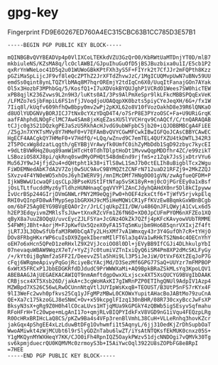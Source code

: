 # gpg-key
Fingerprint FD9E60267ED760A4EC315CBC63B1CC785D3E57B1

    -----BEGIN PGP PUBLIC KEY BLOCK-----
    
    mQINBGBvQVYBEADVp4p0VlIXCoLTEKkdVZU3GzQrO0/KbRWtUaMTDnjYT0D/mlB7
    mkbiuleNS/KZsMA8q/lcOclAWBI/GJpuIhuGuOfD5jBSJBuzbixa0u1I/E5cb1P2
    qxRrYnWNeLoc41D5q2u01WUWoGBkKPtFXh3yS5F+FIYrk2t7CfJJr2mFQPth8Kzz
    pGZiMaSpLijcJF9vf8leQcZPThZ2JrXFTdZhvwJzC/1MgICUQMvpUwN7uBNv59UU
    emdSs0qint8ynLTQZYlbMAq8M7hqrOREmjY2tdIqCn6X0/UuqItFanajGOn7AYak
    Ol5x3HozbF3MPhbGq/5/KosfQ1+I7uXDVokBYQUJghP1VCRdO1Wees7SW0hicTEW
    xPB8qjlK236Zvws9L2n9H3/luKts0AI/3Ps9AlPmXeSpr9lkLFkcMBBSPQqExVeK
    /LFMZo7eSjbFmpiL6FS1nfjJVoqdjoUOAQqpXK0bzts5piyCYeJeqXH/6G+/fx1W
    7Iiq8l/kUqfv609hfhQwBbpy0mv2wPj2pKXL62o8V10fVozOakhD8e39R6lQNKaO
    d8UOlYUDGNVyBORJICJ7tNx0cYXzYDqD4T4/o7SrP8E3PYzoOSC+Fa+U9URiGrqK
    aafFAhphdLNOgFclMC7Aw4SAm8jxKqEZasXU5lYVCHrqv9CnAQCf/C/tnQARAQAB
    tCJjc0g3S21DQzkgPEJaSzU5RkhAcHJvdG9ubWFpbC5jb20+iQJOBBMBCgA4FiEE
    /Z5gJn7XYKTsMVy8Y7HMeF0+V7EFAmBvQVYCGwMFCwkIBwIGFQoJCAsCBBYCAwEC
    HgECF4AACgkQY7HMeF0+V7HdfQ/+LQq/wZnvd9C7emTEL4QUfXZU4tkDWTL342R3
    2T5POcxWg8dzatLqgth/gEYBBjVrAwyfk0UmfC0ihZyMbDdb1SgD92zbyc7kycEI
    +9dLtBVWRHqZ0uq89amW1HTcHt0TdhTDlptHoDt1MvvwQqpMDDfhr4ZC/e99zikT
    LSBoziOS8XJ8pi/qkRnq0swdMyOPHQt54BdmEnd9rjfmS+z1Zqk7JsSjxDtrVYu6
    Mu56JY9wJ4jfjd2u4+dQHtpht1k38+iTlS8wL1SmJ7b0ctELIh8uBigblTcx2Wgu
    FiWDEMNedAbK7dA2V7Zoj0w5UC9AvC9BYMQZtZCNFrN712uaD21RFZj9+2MkZZQJ
    SXvzv4F4YN0eWO5xhOsJ6yhIWERV9j/mnIMcDMf7HNg0O01gVN/zwAgfueQFDM+P
    IjkWBWwU1cwaQFiqsCLpJBPseKUStIFtNfap5vSK18yR+mj0cOjPGrEEy0a1xBsf
    jOsLTLtfucddMyz6yTldhzHUNHnaqCgqVVYPlZAnCJdyhQAHdX0nr5Dl8kCIpyww
    IvUcrBSp244GIrjDVmGNWLrPNY2M9eQgjPw0+hOEF4zkxCtf6+TjWfV5rjvkpElq
    RHI0vQInpFD8wAfMypSep1bGRXHJ9cM5iHeMQWiCR1yFfKVzEw8BqmkGxWBnBCgb
    om/6bF25Ag0EYG9BVgEQAOr2r/JrLCjqUkpZII/DW/u486QnJFLQWyjA1CvLx6d5
    h2EP3EdqyivmZMRlsTsJUw+tXnxRZcVFm1Z6fN6D+XD0JpCUFmPYOM6nXFZEo1XQ
    qByX8a7uuZ8OQqU/uvcEycZJLFSYa+JcGNz4OkZk7QZfj4pKFcKAvyowVUbTRMME
    54FWMjJBht+AorjM+FJpKwfUx5QzeX0yFA15Tq5mKujbm9Ho6B5qnrVXIxjZf4ft
    jLRTJ3L3QbwSfUbfaM3RW0bCqATy2LHsXMf7vA1Wmxqy43r3Y4GufOh7cR+tYHjO
    DOv8FRbgHKxrWP6cuIsDX9ZgekIbermMIlFT6la3q4Va1wRHkTS2Nm4c4OECnYhY
    oEH7o6xHcn5QPeD1zeRHxlZ9X2VjJcoiOO8l0Dl+jEVyBB9IfCGJi4DLhkulpYbI
    07nevaquWBAW9WqzX7eT/+YyZj7c0tumiVZTnIxiQyQ6iSM4Pm8XP2dMcSKLFyGy
    /+/kYt0ijBgNmf2aSFF2I/DeevvZ5la5hHi9Ll3P5iJeJiW/OtVxF6XtZEqJoP7G
    cFqj6WRqmeApivyPqGojRciyeBcYAcjMd/D3SezMf6GPG77SaQ+UUYzr7mFMPBOP
    6xWtX5FRCxP1JbbEDGKRfdDJdudC9PrWWWXaMi+AQ9BpkBRaZSkMLsYq3KpoLQV1
    ABEBAAGJAjUEGAEKACAWIQT9nmAmftdgpOwxXLxjscx4XT5XsQUCYG9BVgIbDAAK
    CRBjscx4XT5Xsb26D/jakA+c3cgWoHAxKI7gIWRnPZP0ETIhgQNUl9AdpIV1Azp4
    MZWBpd7XS26C56wLRwOCUnnNtqVtlJUYIpWsKxqB+TEOUST/B3UtP5nFS7rKYx4F
    9lI3WeFc2wvh0pfkvs25Cq1yJFgMPzMBwL0CKOWxYupitAHacBoJABtMo79zuCnA
    QE+Xa7c175kzoGLJ8eSNmC+Ov+x59kcpglFIzq130nBHR/08R730cxyBccJwFsXP
    BksyN3sX+gRg9Z0H0h4lCOcaLUvs1HTjqMUa9kGPGkY4zQBWb5igSEsyvSqfmahu
    RFoHFrH+Tc20wpe+mLgAnI17o+qmjRLvBIQPYIdkFxV8VGD9nG1iVqu4FEQzpLRg
    R0OcHRxBRIHcLaQ8CS/pKZw9Ba4s4VFp3renBlVmhL38CuH+VLLeRnhq3hovKZcr
    jakGqx4pShgEE4xLzLduwBtDFg1Ovhwmfi1t5AqnyL/6jj31OedKjZrDhSupbOaT
    WwoAMiwkt4zWjMCUbt6l9rSlyGDZnTabu6lwZT/iYsAtNTQKsfEkMUK0cnxz05S+
    Y1gMKQynMYWXHeqY7KK/CJO0iFh4RpnIQZ5OaykPWzv51djcNNDOgi7vQMVk30Tg
    sv6kpmjduecrQU0KQMVMc0zrmoyS3b+I5AiYwcOql3922U8sZOPbFG8e8RpI
    =7HEE
    -----END PGP PUBLIC KEY BLOCK-----
